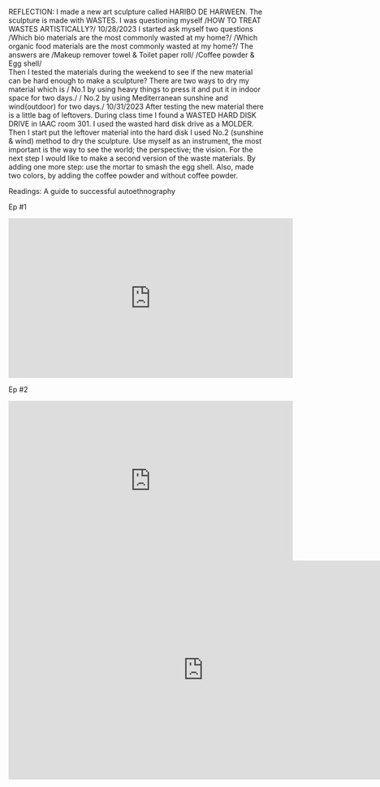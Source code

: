 
REFLECTION:
I made a new art sculpture called HARIBO DE HARWEEN. 
The sculpture is made with WASTES. 
I was questioning myself /HOW TO TREAT WASTES ARTISTICALLY?/
10/28/2023
I started ask myself two questions 
 /Which bio materials are the most commonly wasted at my home?/
 /Which organic food materials are the most commonly wasted at my home?/
The answers are /Makeup remover towel & Toilet paper roll/ /Coffee powder & Egg shell/  
Then I  tested the  materials during the weekend to see if the new material can be hard enough to make a sculpture? There are two ways to dry my material which is 
/ No.1 by using heavy things to press it and put it in indoor space for two days./
/ No.2 by using Mediterranean sunshine and wind(outdoor) for two days./
10/31/2023
After testing the new material there is a little bag of leftovers.
During class time I found a WASTED HARD DISK DRIVE in IAAC room 301.
I used the wasted hard disk drive as a MOLDER. 
Then I start put the leftover material into the hard disk
I used No.2 (sunshine & wind) method to dry the sculpture.
Use myself as an instrument, the most important is the way to see the world; the perspective; the vision.
For the next step I would like to make a second version of the waste materials. By adding one more step: use the mortar to smash the egg shell.
Also, made two colors, by adding the coffee powder and without coffee powder. 

Readings:
A guide to successful autoethnography




Ep #1
<iframe width="560" height="315" src="https://www.youtube.com/embed/c9WD2AHcpDQ?si=8UcoEcxowE_CTzaz" title="YouTube video player" frameborder="0" allow="accelerometer; autoplay; clipboard-write; encrypted-media; gyroscope; picture-in-picture; web-share" allowfullscreen></iframe>

Ep #2
<iframe width="560" height="315" src="https://www.youtube.com/embed/tnm34RBTk4A?si=QWjLr4JjUISixhip" title="YouTube video player" frameborder="0" allow="accelerometer; autoplay; clipboard-write; encrypted-media; gyroscope; picture-in-picture; web-share" allowfullscreen></iframe>



<iframe width="768" height="432" src="https://miro.com/app/embed/uXjVNT-738g=/?pres=1&frameId=3458764568707251861&embedId=280285645748" frameborder="0" scrolling="no" allow="fullscreen; clipboard-read; clipboard-write" allowfullscreen></iframe>
